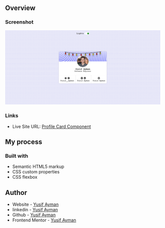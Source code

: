 ## Overview

### Screenshot

![](images/screenshot.png)

### Links

- Live Site URL: [Profile Card Component](https://profile-card-dazai.netlify.app/)

## My process

### Built with

- Semantic HTML5 markup
- CSS custom properties
- CSS flexbox

## Author

- Website - [Yusif Ayman](https://yussif20.github.io/main-portfolio/)
- linkedin - [Yusif Ayman](https://www.linkedin.com/in/yussif-ayman/)
- Github - [Yusif Ayman](https://github.com/Yussif20)
- Frontend Mentor - [Yusif Ayman](https://www.frontendmentor.io/profile/Yussif20)
